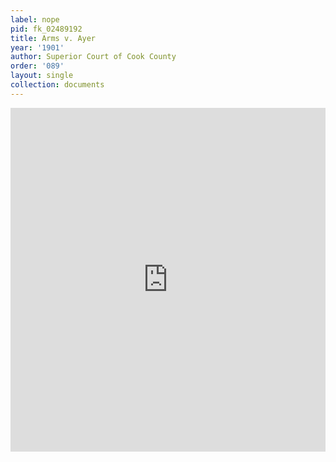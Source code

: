 ```yaml
---
label: nope
pid: fk_02489192
title: Arms v. Ayer
year: '1901'
author: Superior Court of Cook County
order: '089'
layout: single
collection: documents
---
```

<iframe src="https://northwestern.app.box.com/embed/s/jm0vd4r6fn7z4xu6tcs7exn5vx2jl662?sortColumn=date&view=list" width="100%" height="550" frameborder="0" allowfullscreen webkitallowfullscreen msallowfullscreen></iframe>
